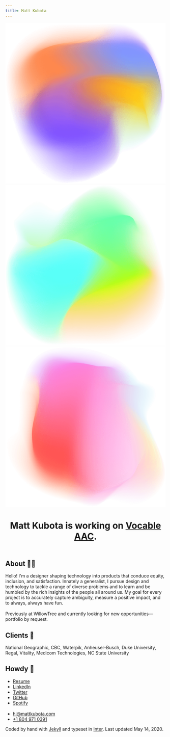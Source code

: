```yaml
---
title: Matt Kubota
---
```


<div class="gradient-wrap">
  <img src="/assets/images/gradient-1.png" aria-hidden="true" class="gradient-1">
  <img src="/assets/images/gradient-2.png" aria-hidden="true" loading="lazy" class="gradient-2">
  <img src="/assets/images/gradient-3.png" aria-hidden="true" loading="lazy" class="gradient-3">
</div>
<main class="grid">
  <header class="item-1">
    <h1>Matt Kubota is working on <a href="https://vocable.app">Vocable AAC</a>.</h1>
  </header>
  <section class="item-2">
    <h2>About <span aria-hidden="true">✌🏼</span></h2>
    <p>Hello! I'm a designer shaping technology into products that conduce equity, inclusion, and satisfaction. Innately a generalist, I pursue design and technology to tackle a range of diverse problems and to learn and be humbled by the rich insights of the people all around us. My goal for every project is to accurately capture ambiguity, measure a positive impact, and to always, always have fun.
    <br>
    <br>
    Previously at WillowTree and currently looking for new opportunities—portfolio by request.</p>
  </section>
  <section class="item-3">
    <h2>Clients <span aria-hidden="true">🧠</span></h2>
    <p>National Geographic, CBC, Waterpik, Anheuser-Busch, Duke University, Regal, Vitality, Medicom Technologies, NC State University</p>
  </section>
  <section class="item-4">
    <h2>Howdy <span aria-hidden="true">🤠</span></h2>
    <ul>
      <li><a href="https://mattkubota.com/assets/files/resume.pdf" aria-label="PDF Resume">Resume</a></li>
      <li><a href="https://www.linkedin.com/in/mattkubota/" aria-label="LinkedIn Profile">LinkedIn</a></li>
      <li><a href="https://twitter.com/mattkubota" aria-label="Twitter Profile">Twitter</a></li>
      <li><a href="https://github.com/mattkubota" aria-label="GitHub Profile">GitHub</a></li>
      <li><a href="https://open.spotify.com/playlist/2mv9IzC6od9rSVMfnPQl87?si=Drkmw4mhRpeEd27yunwbxw" aria-label="Spotify Playlist">Spotify</a></li>
      <br>
      <li><a href="mailto:hi@mattkubota.com">hi@mattkubota.com</a></li>
      <li><a href="tel:+1-804-971-0391">+1 804 971 0391</a></li>
    </ul>
  </section>
  <footer class="item-5">
    <p>Coded by hand with <a href="https://jekyllrb.com/">Jekyll</a> and typeset in <a href="https://rsms.me/inter/">Inter</a>. Last updated May 14, 2020.</p>
    <!-- {% for item in site.data.navigation %}
      <a href="{{ item.link }}" {% if page.url == item.link %}class="current"{% endif %}>
        {{ item.name }}
      </a>
    {% endfor %} -->
  </footer>
</main>